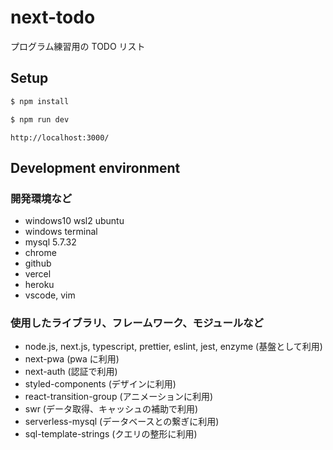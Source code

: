 # next-todo

プログラム練習用の TODO リスト

## Setup

```bash
$ npm install
```

```bash
$ npm run dev
```

```
http://localhost:3000/
```

## Development environment

### 開発環境など

- windows10 wsl2 ubuntu
- windows terminal
- mysql 5.7.32
- chrome
- github
- vercel
- heroku
- vscode, vim

### 使用したライブラリ、フレームワーク、モジュールなど

- node.js, next.js, typescript, prettier, eslint, jest, enzyme (基盤として利用)
- next-pwa (pwa に利用)
- next-auth (認証で利用)
- styled-components (デザインに利用)
- react-transition-group (アニメーションに利用)
- swr (データ取得、キャッシュの補助で利用)
- serverless-mysql (データベースとの繋ぎに利用)
- sql-template-strings (クエリの整形に利用)
